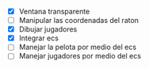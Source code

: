 - [x] Ventana transparente
- [ ] Manipular las coordenadas del raton
- [x] Dibujar jugadores 
- [x] Integrar ecs
- [ ] Manejar la pelota por medio del ecs
- [ ] Manejar jugadores por medio del ecs
